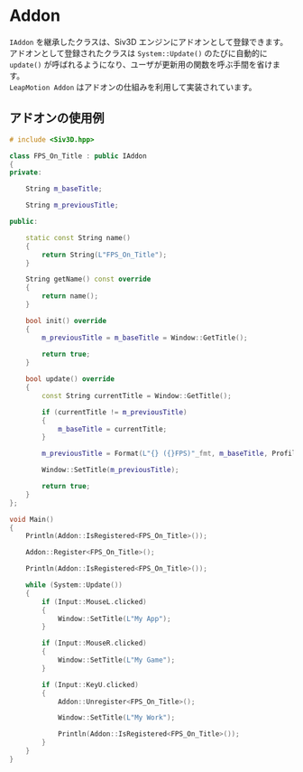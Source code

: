 ﻿# Addon

`IAddon` を継承したクラスは、Siv3D エンジンにアドオンとして登録できます。  
アドオンとして登録されたクラスは `System::Update()` のたびに自動的に `update()` が呼ばれるようになり、ユーザが更新用の関数を呼ぶ手間を省けます。  
`LeapMotion Addon` はアドオンの仕組みを利用して実装されています。

## アドオンの使用例

```cpp
# include <Siv3D.hpp>

class FPS_On_Title : public IAddon
{
private:

	String m_baseTitle;

	String m_previousTitle;

public:

	static const String name()
	{
		return String(L"FPS_On_Title");
	}

	String getName() const override
	{
		return name();
	}

	bool init() override
	{
		m_previousTitle = m_baseTitle = Window::GetTitle();
		
		return true;
	}

	bool update() override
	{
		const String currentTitle = Window::GetTitle();

		if (currentTitle != m_previousTitle)
		{
			m_baseTitle = currentTitle;
		}

		m_previousTitle = Format(L"{} ({}FPS)"_fmt, m_baseTitle, Profiler::FPS());

		Window::SetTitle(m_previousTitle);

		return true;
	}
};

void Main()
{
	Println(Addon::IsRegistered<FPS_On_Title>());

	Addon::Register<FPS_On_Title>();

	Println(Addon::IsRegistered<FPS_On_Title>());

	while (System::Update())
	{
		if (Input::MouseL.clicked)
		{
			Window::SetTitle(L"My App");
		}

		if (Input::MouseR.clicked)
		{
			Window::SetTitle(L"My Game");
		}

		if (Input::KeyU.clicked)
		{
			Addon::Unregister<FPS_On_Title>();

			Window::SetTitle(L"My Work");

			Println(Addon::IsRegistered<FPS_On_Title>());
		}
	}
}
```
